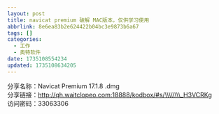 ```yaml
---
layout: post
title: navicat premium 破解 MAC版本，仅供学习使用
abbrlink: 8e6ea83b2e624422b04bc3e9873b6a67
tags: []
categories:
  - 工作
  - 奥特软件
date: 1735108554234
updated: 1735108634205
---
```


分享名称：Navicat Premium 17.1.8 .dmg\
分享链接：<http://qh.waitclopeo.com:18888/kodbox/#s/\\\\\\\\_H3VCRKg>\
访问密码：33063306
